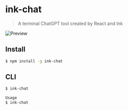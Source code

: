 # ink-chat

> A terminal ChatGPT tool created by React and Ink

![Preview](https://s2.loli.net/2023/03/06/wSAvRHP8QIUecYB.png)


## Install

```bash
$ npm install -g ink-chat
```


## CLI

```bash
$ ink-chat

Usage
$ ink-chat
```
